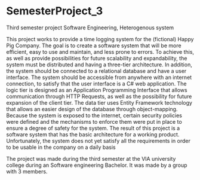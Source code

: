 # SemesterProject_3
Third semester project Software Engineering, Heterogenous system

This project works to provide a time logging system for the (fictional) Happy Pig Company. The goal
is to create a software system that will be more efficient, easy to use and maintain, and
less prone to errors.
To achieve this, as well as provide possibilities for future scalability and expandability, the
system must be distributed and having a three-tier architecture. In addition, the system should
be connected to a relational database and have a user interface.
The system should be accessible from anywhere with an internet connection, to satisfy
that the user interface is a C# web application. The logic tier is designed as an Application
Programming Interface that allows communication through HTTP Requests, as well as the
possibility for future expansion of the client tier. The data tier uses Entity Framework
technology that allows an easier design of the database through object-mapping.
Because the system is exposed to the internet, certain security policies were defined and
the mechanisms to enforce them were put in place to ensure a degree of safety for the
system.
The result of this project is a software system that has the basic architecture for a working
product. Unfortunately, the system does not yet satisfy all the requirements in order to be
usable in the company on a daily basis

The project was made during the third semester at the VIA university college during an Software engineering Bachelor. It was made by a group with 3 members.
